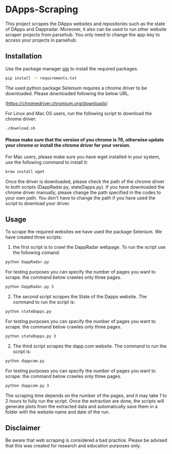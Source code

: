 # DApps-Scraping
This project scrapes the DApps websites and repositories such as the state of DApps and Dappradar. Moreover, it also can be used to run other website scraper projects from parsehub. You only need to change the app-key to access your projects in parsehub. 



## Installation

Use the package manager [pip](https://pip.pypa.io/en/stable/) to install the required packages.

```bash
pip install -r requirements.txt
```
The used python package Selenium requires a chrome driver to be downloaded. Please downloaded following the below URL.

(https://chromedriver.chromium.org/downloads)

For Linux and Mac OS users, run the following script to download the chrome driver:

```bash
./download.sh 
```
#### Please make sure that the version of you chrome is 76, otherwise update your chrome or install the chrome driver for your version.

For Mac users, please make sure you have wget installed in your system, use the following command to install it:

```bash
brew install wget 
```

Once the driver is downloaded, please check the path of the chrome driver to both scripts (DappRadar.py, stateDapps.py).
if you have downloaded the chrome driver manually, please change the path specified in the codes to your own path. You don't have to change the path if you have used the script to download your driver.


## Usage

To scrape the required websites we have used the package Selenium.
We have created three scripts:

1. the first script is to crawl the DappRadar webpage. To run the script use the following comand:

```bash
python DappRadar.py
```
For testing purposes you can specify the number of pages you want to scrape. the command below crawles only three pages.  

```bash
python DappRadar.py 3 
```

2. The second script scrapes the State of the Dapps website. The command to run the script is:

```bash
python stateDapps.py
```
For testing purposes you can specify the number of pages you want to scrape. the command below crawles only three pages.  
```bash
python stateDapps.py 3
```

2. The third script scrapes the dapp.com website. The command to run the script is:

```bash
python dappcom.py
```
For testing purposes you can specify the number of pages you want to scrape. the command below crawles only three pages.  
```bash
python dappcom.py 3
```
The scraping time depends on the number of the pages, and it may take 1 to 2 hours to fully run the script.
Once the extraction are done, the scripts will generate plots from the extracted data and automatically save them in a folder with the website name and date of the run.

## Disclaimer
Be aware that web scraping is considered a bad practice. Please be advised that this was created for research and education purposes only.  

